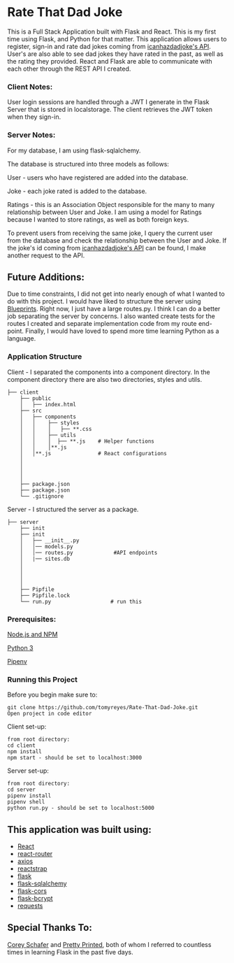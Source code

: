 # Rate That Dad Joke

This is a Full Stack Application built with Flask and React. This is my first time using Flask, and Python for that matter. 
This application allows users to register, sign-in and rate dad jokes coming from [icanhazdadjoke's API](https://icanhazdadjoke.com/api). 
User's are also able to see dad jokes they have rated in the past, as well as the rating they provided. React and Flask are able to communicate with each other through the REST API I created. 


### Client Notes: 
User login sessions are handled through a JWT I generate in the Flask Server that is stored in localstorage. The client retrieves the JWT token when they sign-in. 

### Server Notes: 

For my database, I am using flask-sqlalchemy.

The database is structured into three models as follows:

User - users who have registered are added into the database. 

Joke - each joke rated is added to the database. 

Ratings - this is an Association Object responsible for the many to many relationship between User and Joke. 
I am using a model for Ratings because I wanted to store ratings, as well as both foreign keys. 

To prevent users from receiving the same joke, I query the current user from the database and check the relationship between the User and Joke.  If the joke's id coming from [icanhazdadjoke's API](https://icanhazdadjoke.com/api) can be found, I make another request to the API. 


## Future Additions:
Due to time constraints, I did not get into nearly enough of what I wanted to do with this project. 
I would have liked to structure the server using [Blueprints](http://flask.pocoo.org/docs/1.0/blueprints/). Right now, I just have a large routes.py. I think I can do a better job separating the server by concerns. I also wanted create tests for the routes I created and separate implementation code from my route end-point. Finally, I would have loved to spend more time learning Python as a language. 


### Application Structure

Client - I separated the components into a component directory. In the component directory there are also two directories, styles and utils. 
```
├── client
    ├── public
    │   ├── index.html
    ├── src
    │   ├── components
    │   │    ├── styles
    │   │    │   ├── **.css
    │   │    ├── utils
    │   │    │  ├── **.js    # Helper functions
    │   │    │**.js           
    │   │**.js               # React configurations
    │
    │
    │
    │   
    ├── package.json
    ├── package.json
    └── .gitignore
```

Server - I structured the server as a package. 
```
├── server
    ├── init
    ├── init
    │   ├── __init__.py
    │   │── models.py             
    │   │── routes.py             #API endpoints
    │   |── sites.db 
    │
    │
    │
    │   
    ├── Pipfile
    ├── Pipfile.lock
    └── run.py                   # run this
```

### Prerequisites: 
[Node.js and NPM](https://nodejs.org/en/download/)

[Python 3](https://docs.python-guide.org/starting/install3/osx/)

[Pipenv](https://pipenv.readthedocs.io/en/latest/)

### Running this Project
Before you begin make sure to: 
```
git clone https://github.com/tomyreyes/Rate-That-Dad-Joke.git
Open project in code editor
```

Client set-up:
```
from root directory:
cd client
npm install
npm start - should be set to localhost:3000
```

Server set-up:
```
from root directory:
cd server
pipenv install
pipenv shell
python run.py - should be set to localhost:5000
```

## This application was built using:

- [React](https://reactjs.org/)
- [react-router](https://reacttraining.com/react-router/)
- [axios](https://github.com/axios/axios)
- [reactstrap](https://reactstrap.github.io/)
- [flask](http://flask.pocoo.org/)
- [flask-sqlalchemy](http://flask-sqlalchemy.pocoo.org/2.3/)
- [flask-cors](https://flask-cors.readthedocs.io/en/latest/)
- [flask-bcrypt](https://flask-bcrypt.readthedocs.io/en/latest/)
- [requests](http://docs.python-requests.org/en/master/)

## Special Thanks To: 

[Corey Schafer](https://www.youtube.com/channel/UCCezIgC97PvUuR4_gbFUs5g) and [Pretty Printed](https://www.youtube.com/channel/UC-QDfvrRIDB6F0bIO4I4HkQ), both of whom I referred to countless times in learning Flask in the past five days. 